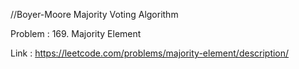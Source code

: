 //Boyer-Moore Majority Voting Algorithm

Problem : 169. Majority Element

Link : https://leetcode.com/problems/majority-element/description/
